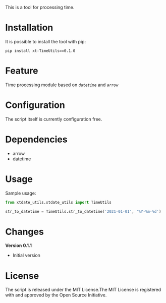 
This is a tool for processing time.



# Installation

It is possible to install the tool with pip:

```
pip install xt-TimeUtils==0.1.0
```



# Feature

Time processing module based on *`datetime`* and *`arrow`*



# Configuration

The script itself is currently configuration free.



# Dependencies

- arrow
- datetime



# Usage

Sample usage:

```python
from xtdate_utils.xtdate_utils import TimeUtils

str_to_datetime = TimeUtils.str_to_datetime('2021-01-01', '%Y-%m-%d')
```



# Changes

**Version 0.1.1**

- Initial version



# License

The script is released under the MIT License.The MIT License is registered with and approved by the Open Source Initiative.